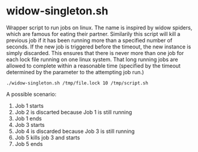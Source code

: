 # widow-singleton.sh

Wrapper script to run jobs on linux. The name is inspired by widow spiders,
which are famous for eating their partner. Similarily this script will kill 
a previous job if it has been running more than a specified number of
seconds. If the new job is triggered before the timeout, the new instance is
simply discarded. This ensures that there is never more than one job for
each lock file running on one linux system. That long running jobs are
allowed to complete within a reasonable time (specified by the timeout
determined by the parameter to the attempting job run.)

    ./widow-singleton.sh /tmp/file.lock 10 /tmp/script.sh


A possible scenario:

  1. Job 1 starts
  2. Job 2 is discarted because Job 1 is still running
  3. Job 1 ends
  4. Job 3 starts
  5. Job 4 is discarded because Job 3 is still running
  6. Job 5 kills job 3 and starts
  7. Job 5 ends
